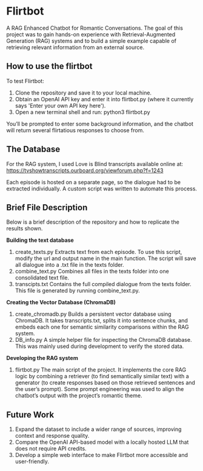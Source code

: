 # Flirtbot
A RAG Enhanced Chatbot for Romantic Conversations. 
The goal of this project was to gain hands-on experience with Retrieval-Augmented Generation (RAG) systems and to build a simple example capable of retrieving relevant information from an external source.

## How to use the flirtbot
To test Flirtbot:
1.	Clone the repository and save it to your local machine.
2.	Obtain an OpenAI API key and enter it into flirtbot.py (where it currently says 'Enter your own API key here').
3.	Open a new terminal shell and run:
python3 flirtbot.py

You’ll be prompted to enter some background information, and the chatbot will return several flirtatious responses to choose from.

## The Database
For the RAG system, I used Love is Blind transcripts available online at: https://tvshowtranscripts.ourboard.org/viewforum.php?f=1243

Each episode is hosted on a separate page, so the dialogue had to be extracted individually. A custom script was written to automate this process. 

## Brief File Description
Below is a brief description of the repository and how to replicate the results shown. 

**Building the text database**

1. create_texts.py
Extracts text from each episode. To use this script, modify the url and output name in the main function. The script will save all dialogue into a .txt file in the texts folder.
2. combine_text.py
Combines all files in the texts folder into one consolidated text file.
3. transcipts.txt
Contains the full compiled dialogue from the texts folder. This file is generated by running combine_text.py.

**Creating the Vector Database (ChromaDB)**

1. create_chromadb.py
Builds a persistent vector database using ChromaDB. It takes transcripts.txt, splits it into sentence chunks, and embeds each one for semantic similarity comparisons within the RAG system.
2. DB_info.py
A simple helper file for inspecting the ChromaDB database. This was mainly used during development to verify the stored data.

**Developing the RAG system**

1. flirtbot.py
The main script of the project. It implements the core RAG logic by combining a retriever (to find semantically similar text) with a generator (to create responses based on those retrieved sentences and the user’s prompt).
Some prompt engineering was used to align the chatbot’s output with the project’s romantic theme.

## Future Work
1.	Expand the dataset to include a wider range of sources, improving context and response quality.
2.	Compare the OpenAI API-based model with a locally hosted LLM that does not require API credits.
3.	Develop a simple web interface to make Flirtbot more accessible and user-friendly.